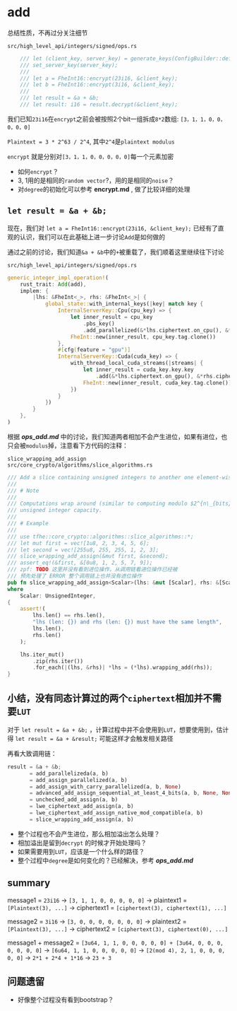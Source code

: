 # add

总结性质，不再过分关注细节

`src/high_level_api/integers/signed/ops.rs`
```rust
    /// let (client_key, server_key) = generate_keys(ConfigBuilder::default());
    /// set_server_key(server_key);
    ///
    /// let a = FheInt16::encrypt(23i16, &client_key);
    /// let b = FheInt16::encrypt(3i16, &client_key);
    ///
    /// let result = &a + &b;
    /// let result: i16 = result.decrypt(&client_key);
```

我们已知`23i16`在`encrypt`之前会被按照2个bit一组拆成`8*2`数组: `[3，1，1，0，0，0，0，0]`

`Plaintext = 3 * 2^63 / 2^4`, 其中`2^4`是`plaintext modulus`

`encrypt` 就是分别对`[3，1，1，0，0，0，0，0]`每一个元素加密

- 如何`encrypt`？
- 3, 1用的是相同的`random vector`?，用的是相同的`noise`？
- 对`degree`的初始化可以参考 **encrypt.md** , 做了比较详细的处理



## `let result = &a + &b;`

现在，我们对
`let a = FheInt16::encrypt(23i16, &client_key);`
已经有了直观的认识，我们可以在此基础上进一步讨论`Add`是如何做的


通过之前的讨论，我们知道`&a + &b`中的`+`被重载了，我们顺着这里继续往下讨论

`src/high_level_api/integers/signed/ops.rs`
```rust
generic_integer_impl_operation!(
    rust_trait: Add(add),
    implem: {
        |lhs: &FheInt<_>, rhs: &FheInt<_>| {
            global_state::with_internal_keys(|key| match key {
                InternalServerKey::Cpu(cpu_key) => {
                    let inner_result = cpu_key
                        .pbs_key()
                        .add_parallelized(&*lhs.ciphertext.on_cpu(), &*rhs.ciphertext.on_cpu());
                    FheInt::new(inner_result, cpu_key.tag.clone())
                },
                #[cfg(feature = "gpu")]
                InternalServerKey::Cuda(cuda_key) => {
                    with_thread_local_cuda_streams(|streams| {
                        let inner_result = cuda_key.key.key
                            .add(&*lhs.ciphertext.on_gpu(), &*rhs.ciphertext.on_gpu(), streams);
                        FheInt::new(inner_result, cuda_key.tag.clone())
                    })
                }
            })
        }
    },
)
```

根据 ***ops_add.md*** 中的讨论，我们知道两者相加不会产生进位，如果有进位，也只会被`modulus`掉，注意看下方代码的注释：

`slice_wrapping_add_assign`
`src/core_crypto/algorithms/slice_algorithms.rs`
```rust
/// Add a slice containing unsigned integers to another one element-wise and in place.
///
/// # Note
///
/// Computations wrap around (similar to computing modulo $2^{n\_{bits}}$) when exceeding the
/// unsigned integer capacity.
///
/// # Example
///
/// use tfhe::core_crypto::algorithms::slice_algorithms::*;
/// let mut first = vec![1u8, 2, 3, 4, 5, 6];
/// let second = vec![255u8, 255, 255, 1, 2, 3];
/// slice_wrapping_add_assign(&mut first, &second);
/// assert_eq!(&first, &[0u8, 1, 2, 5, 7, 9]);
/// zpf: TODO 这里并没有看到进位操作，从调用链看进位操作已经被
/// 预先处理了 ERROR 整个调用链上也并没有进位操作
pub fn slice_wrapping_add_assign<Scalar>(lhs: &mut [Scalar], rhs: &[Scalar])
where
    Scalar: UnsignedInteger,
{
    assert!(
        lhs.len() == rhs.len(),
        "lhs (len: {}) and rhs (len: {}) must have the same length",
        lhs.len(),
        rhs.len()
    );

    lhs.iter_mut()
        .zip(rhs.iter())
        .for_each(|(lhs, &rhs)| *lhs = (*lhs).wrapping_add(rhs));
}
```

## 小结，没有同态计算过的两个`ciphertext`相加并不需要`LUT`


对于 `let result = &a + &b;` ，计算过程中并不会使用到`LUT`，想要使用到，估计得 `let result = &a + &result;`
可能这样才会触发相关路径

再看大致调用链：
```rust
result = &a + &b;
       = add_parallelizeda(a, b)
       = add_assign_parallelized(a, b)
       = add_assign_with_carry_parallelized(a, b, None)
       = advanced_add_assign_sequential_at_least_4_bits(a, b, None, None)
       = unchecked_add_assign(a, b)
       = lwe_ciphertext_add_assign(a, b)
       = lwe_ciphertext_add_assign_native_mod_compatible(a, b)
       = slice_wrapping_add_assign(a, b)
```

- 整个过程也不会产生进位，那么相加溢出怎么处理？
- 相加溢出是留到`decrypt` 的时候才开始处理吗？
- 如果需要用到`LUT`，应该是一个什么样的路径？
- 整个过程中`degree`是如何变化的？已经解决，参考 ***ops_add.md***

## summary

message1 = `23i16` -> `[3, 1, 1, 0, 0, 0, 0, 0]` -> plaintext1 = `[Plaintext(3), ...]` -> ciphertext1 = `[ciphertext(3), ciphertext(1), ...]`

message2 = `3i16` -> `[3, 0, 0, 0, 0, 0, 0, 0]` -> plaintext2 = `[Plaintext(3), ...]` -> ciphertext2 = `[ciphertext(3), ciphertext(0), ...]`

message1 + message2 = `[3u64, 1, 1, 0, 0, 0, 0, 0] + [3u64, 0, 0, 0, 0, 0, 0, 0]` -> `[6u64, 1, 1, 0, 0, 0, 0, 0]` -> `[2(mod 4), 2, 1, 0, 0, 0, 0, 0]` -> `2*1 + 2*4 + 1*16` -> `23 + 3`

## 问题遗留

- 好像整个过程没有看到bootstrap？
